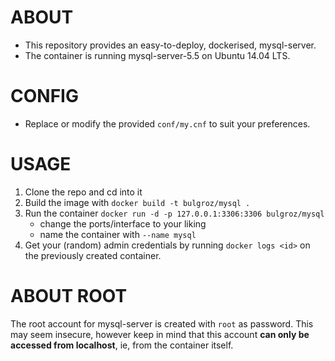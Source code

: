 ABOUT
=====

+ This repository provides an easy-to-deploy, dockerised, mysql-server.
+ The container is running mysql-server-5.5 on Ubuntu 14.04 LTS.

CONFIG
======
+ Replace or modify the provided `conf/my.cnf` to suit your preferences.

USAGE
=====

1. Clone the repo and cd into it
2. Build the image with `docker build -t bulgroz/mysql .`
3. Run the container `docker run -d -p 127.0.0.1:3306:3306 bulgroz/mysql`
    * change the ports/interface to your liking
    * name the container with `--name mysql`
4. Get your (random) admin credentials by running `docker logs <id>` on the previously created container.

ABOUT ROOT
==========

The root account for mysql-server is created with `root` as password. This may seem insecure, however keep in mind that this account **can only be accessed from localhost**, ie, from the container itself.
